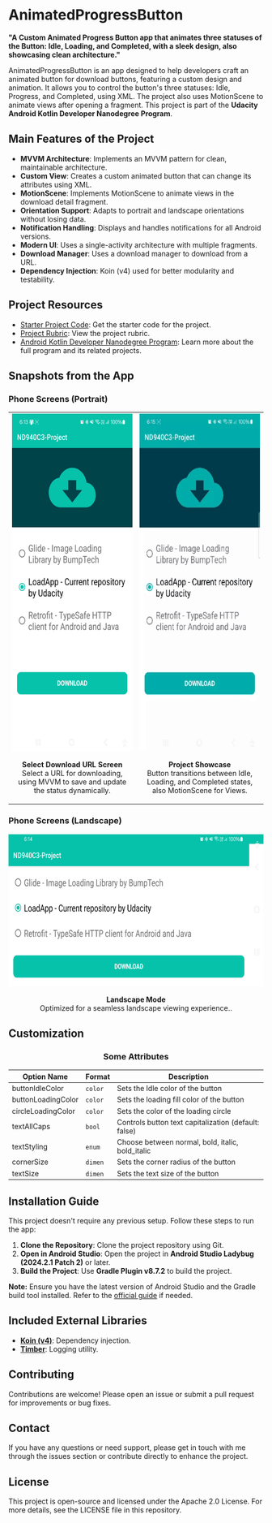 # AnimatedProgressButton

**"A Custom Animated Progress Button app that animates three statuses of the Button: Idle, Loading, and Completed, with a sleek design, also showcasing clean architecture."**

AnimatedProgressButton is an app designed to help developers craft an animated button for download buttons, featuring a custom design and animation. It allows you to control the button's three statuses: Idle, Progress, and Completed, using XML. The project also uses MotionScene to animate views after opening a fragment. This project is part of the **Udacity Android Kotlin Developer Nanodegree Program**.

## Main Features of the Project

- **MVVM Architecture**: Implements an MVVM pattern for clean, maintainable architecture.
- **Custom View**: Creates a custom animated button that can change its attributes using XML.
- **MotionScene**: Implements MotionScene to animate views in the download detail fragment.
- **Orientation Support**: Adapts to portrait and landscape orientations without losing data.
- **Notification Handling**: Displays and handles notifications for all Android versions.
- **Modern UI**: Uses a single-activity architecture with multiple fragments.
- **Download Manager**: Uses a download manager to download from a URL.
- **Dependency Injection**: Koin (v4) used for better modularity and testability.

## Project Resources

- [Starter Project Code](https://github.com/udacity/nd940-c3-advanced-android-programming-project-starter): Get the starter code for the project.
- [Project Rubric](https://docs.google.com/document/d/1xmW1wM-Ch1pa3Ldoz5TBd-9qXCTSv9LfX2ZOECJrJjE/edit?usp=sharing): View the project rubric.
- [Android Kotlin Developer Nanodegree Program](https://www.udacity.com/course/android-kotlin-developer-nanodegree--nd940): Learn more about the full program and its related projects.

## Snapshots from the App

### Phone Screens (Portrait)  

<div align="center">
<table style="width: 100%; table-layout: fixed;">
<tr>
 <td align="center" style="width: 50%;">
   <img src="./images/select_download_screen.jpg" width="300" height="666" alt="Select Download URL Screen"/>
   <p><strong>Select Download URL Screen</strong><br>Select a URL for downloading, using MVVM to save and update the status dynamically.</p>
 </td>
 <td align="center" style="width: 50%;">
   <img src="./images/project_showcase.gif" width="300" height="666" alt="Project Showcase"/>
   <p><strong>Project Showcase</strong><br>Button transitions between Idle, Loading, and Completed states, also MotionScene for Views.</p>
 </td>
</tr>
</table>
</div>

### Phone Screens (Landscape)  

<div align="center">
<img src="./images/select_download_screen_landscape.jpg" width="666" height="300" alt="Asteroid List in Landscape Mode"/>
<p><strong>Landscape Mode</strong><br>Optimized for a seamless landscape viewing experience..</p>
</div>  

## Customization

<div align="center">

### Some Attributes

| Option Name        | Format  | Description                                          |
| ------------------ | ------- | ---------------------------------------------------- |
| buttonIdleColor    | `color` | Sets the Idle color of the button                    |
| buttonLoadingColor | `color` | Sets the loading fill color of the button            |
| circleLoadingColor | `color` | Sets the color of the loading circle                 |
| textAllCaps        | `bool`  | Controls button text capitalization (default: false) |
| textStyling        | `enum`  | Choose between normal, bold, italic, bold_italic     |
| cornerSize         | `dimen` | Sets the corner radius of the button                 |
| textSize           | `dimen` | Sets the text size of the button                     |

</div>  

## Installation Guide

This project doesn't require any previous setup. Follow these steps to run the app:

1. **Clone the Repository**: Clone the project repository using Git.
2. **Open in Android Studio**: Open the project in **Android Studio Ladybug (2024.2.1 Patch 2)** or later.
3. **Build the Project**: Use **Gradle Plugin v8.7.2** to build the project.

**Note:** Ensure you have the latest version of Android Studio and the Gradle build tool installed. Refer to the [official guide](https://developer.android.com/studio/install) if needed.

## Included External Libraries

- **[Koin (v4)](https://github.com/InsertKoinIO/koin)**: Dependency injection.
- **[Timber](https://github.com/JakeWharton/timber)**: Logging utility.

## Contributing

Contributions are welcome! Please open an issue or submit a pull request for improvements or bug fixes.

## Contact

If you have any questions or need support, please get in touch with me through the issues section or contribute directly to enhance the project.

## License

This project is open-source and licensed under the Apache 2.0 License. For more details, see the LICENSE file in this repository.
